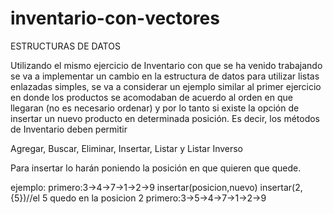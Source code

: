 # inventario-con-vectores
ESTRUCTURAS DE DATOS

Utilizando el mismo ejercicio de Inventario con que se ha venido trabajando se va a implementar un cambio en la estructura de datos para utilizar listas enlazadas simples, se va a considerar un ejemplo similar al primer ejercicio en donde los productos se acomodaban de acuerdo al orden en que llegaran (no es necesario ordenar) y por lo tanto si existe la opción de insertar un nuevo producto en determinada posición.
Es decir, los métodos de Inventario deben permitir


Agregar, Buscar, Eliminar, Insertar, Listar y Listar Inverso 


Para insertar lo harán poniendo la posición en que quieren que quede.


ejemplo:
primero:3->4->7->1->2->9
insertar(posicion,nuevo)
insertar(2,{5})//el 5 quedo en la posicion 2
primero:3->5->4->7->1->2->9
